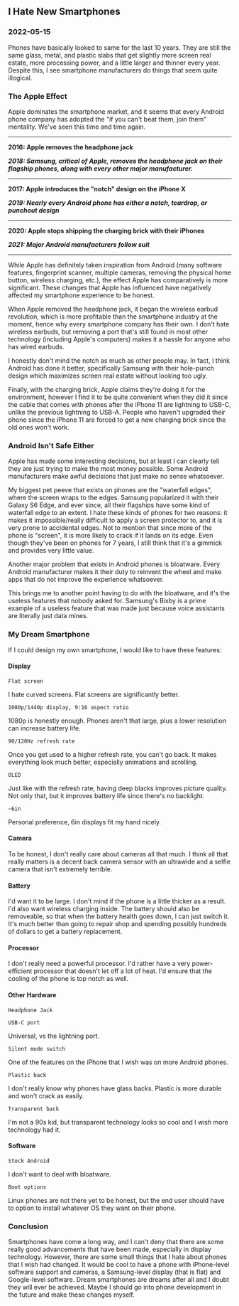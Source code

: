 <!---
title:I Hate New Smartphones
date:Sun, 15 May 2022 13:00:00 EST
description:A criticism of the smartphone market after 10 years and what I would change
--->

## I Hate New Smartphones

### 2022-05-15

Phones have basically looked to same for the last 10 years. They are still the same glass, metal, and plastic slabs that get slightly more screen real estate, more processing power, and a little larger and thinner every year. Despite this, I see smartphone manufacturers do things that seem quite illogical.

### The Apple Effect

Apple dominates the smartphone market, and it seems that every Android phone company has adopted the "if you can't beat them, join them" mentality. We've seen this time and time again.

---

**2016: Apple removes the headphone jack**

**_2018: Samsung, critical of Apple, removes the headphone jack on their flagship phones, along with every other major manufacturer._**

---

**2017: Apple introduces the "notch" design on the iPhone X**

**_2019: Nearly every Android phone has either a notch, teardrop, or punchout design_**

---

**2020: Apple stops shipping the charging brick with their iPhones**

**_2021: Major Android manufacturers follow suit_**

---

While Apple has definitely taken inspiration from Android (many software features, fingerprint scanner, multiple cameras, removing the physical home button, wireless charging, etc.), the effect Apple has comparatively is more significant. These changes that Apple has influenced have negatively affected my smartphone experience to be honest.

When Apple removed the headphone jack, it began the wireless earbud revolution, which is more profitable than the smartphone industry at the moment, hence why every smartphone company has their own. I don't hate wireless earbuds, but removing a port that's still found in most other technology (including Apple's computers) makes it a hassle for anyone who has wired earbuds.

I honestly don't mind the notch as much as other people may. In fact, I think Android has done it better, specifically Samsung with their hole-punch design which maximizes screen real estate without looking too ugly.

Finally, with the charging brick, Apple claims they're doing it for the environment, however I find it to be quite convenient when they did it since the cable that comes with phones after the iPhone 11 are lightning to USB-C, unlike the previous lightning to USB-A. People who haven't upgraded their phone since the iPhone 11 are forced to get a new charging brick since the old ones won't work.

### Android Isn't Safe Either

Apple has made some interesting decisions, but at least I can clearly tell they are just trying to make the most money possible. Some Android manufacturers make awful decisions that just make no sense whatsoever.

My biggest pet peeve that exists on phones are the "waterfall edges", where the screen wraps to the edges. Samsung popularized it with their Galaxy S6 Edge, and ever since, all their flagships have some kind of waterfall edge to an extent. I hate these kinds of phones for two reasons: it makes it impossible/really difficult to apply a screen protector to, and it is very prone to accidental edges. Not to mention that since more of the phone is "screen", it is more likely to crack if it lands on its edge. Even though they've been on phones for 7 years, I still think that it's a gimmick and provides very little value.

Another major problem that exists in Android phones is bloatware. Every Android manufacturer makes it their duty to reinvent the wheel and make apps that do not improve the experience whatsoever.

This brings me to another point having to do with the bloatware, and it's the useless features that nobody asked for. Samsung's Bixby is a prime example of a useless feature that was made just because voice assistants are literally just data mines.

### My Dream Smartphone

If I could design my own smartphone, I would like to have these features:

#### Display

```
Flat screen
```

I hate curved screens. Flat screens are significantly better.

```
1080p/1440p display, 9:16 aspect ratio
```

1080p is honestly enough. Phones aren't that large, plus a lower resolution can increase battery life.

```
90/120Hz refresh rate
```

Once you get used to a higher refresh rate, you can't go back. It makes everything look much better, especially animations and scrolling.

```
OLED
```

Just like with the refresh rate, having deep blacks improves picture quality. Not only that, but it improves battery life since there's no backlight.

```
~6in
```

Personal preference, 6in displays fit my hand nicely.

#### Camera

To be honest, I don't really care about cameras all that much. I think all that really matters is a decent back camera sensor with an ultrawide and a selfie camera that isn't extremely terrible.

#### Battery

I'd want it to be large. I don't mind if the phone is a little thicker as a result. I'd also want wireless charging inside. The battery should also be removeable, so that when the battery health goes down, I can just switch it. It's much better than going to repair shop and spending possibly hundreds of dollars to get a battery replacement.

#### Processor

I don't really need a powerful processor. I'd rather have a very power-efficient processor that doesn't let off a lot of heat. I'd ensure that the cooling of the phone is top notch as well.

#### Other Hardware

```
Headphone Jack
```

```
USB-C port
```

Universal, vs the lightning port.

```
Silent mode switch
```

One of the features on the iPhone that I wish was on more Android phones.

```
Plastic back
```

I don't really know why phones have glass backs. Plastic is more durable and won't crack as easily.

```
Transparent back
```

I'm not a 90s kid, but transparent technology looks so cool and I wish more technology had it.

#### Software

```
Stock Android
```

I don't want to deal with bloatware.

```
Boot options
```

Linux phones are not there yet to be honest, but the end user should have to option to install whatever OS they want on their phone.

### Conclusion

Smartphones have come a long way, and I can't deny that there are some really good advancements that have been made, especially in display technology. However, there are some small things that I hate about phones that I wish had changed. It would be cool to have a phone with iPhone-level software support and cameras, a Samsung-level display (that is flat) and Google-level software. Dream smartphones are dreams after all and I doubt they will ever be achieved. Maybe I should go into phone development in the future and make these changes myself.
